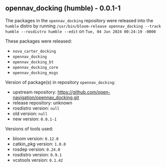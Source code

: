 ## opennav_docking (humble) - 0.0.1-1

The packages in the `opennav_docking` repository were released into the `humble` distro by running `/usr/bin/bloom-release opennav_docking --track humble --rosdistro humble --edit` on `Tue, 04 Jun 2024 00:24:19 -0000`

These packages were released:
- `nova_carter_docking`
- `opennav_docking`
- `opennav_docking_bt`
- `opennav_docking_core`
- `opennav_docking_msgs`

Version of package(s) in repository `opennav_docking`:

- upstream repository: https://github.com/open-navigation/opennav_docking.git
- release repository: unknown
- rosdistro version: `null`
- old version: `null`
- new version: `0.0.1-1`

Versions of tools used:

- bloom version: `0.12.0`
- catkin_pkg version: `1.0.0`
- rosdep version: `0.24.0`
- rosdistro version: `0.9.1`
- vcstools version: `0.1.42`


